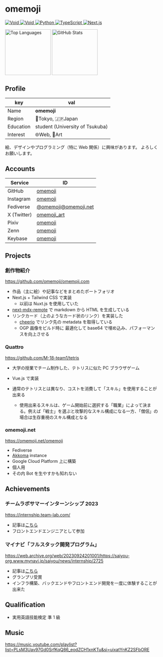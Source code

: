 # omemoji

<p align=left>
<a href="https://voidlinux.org">
<img alt="Void" src="https://img.shields.io/badge/OS-Void%20Linux-478061.svg?logo=voidlinux&logoColor=ffffff&style=flat"/>
</a>
<a href="https://code.visualstudio.com/">
<img alt="Void" src="https://img.shields.io/badge/Editor-VSCode-007ACC.svg?logo=visualstudiocode&logoColor=ffffff&style=flat"/>
</a>
<a href="https://python.org">
<img alt="Python" src="https://img.shields.io/badge/Python-3776AB.svg?logo=python&logoColor=ffffff&style=flat"/>
</a>
<a href="https://typescriptlang.org">
<img alt="TypeScript" src="https://img.shields.io/badge/TypeScript-3178C6.svg?logo=typescript&logoColor=ffffff&style=flat"/>
</a>
<a href="https://nextjs.org">
<img alt="Next.js" src="https://img.shields.io/badge/Next.js-000000.svg?logo=next.js&logoColor=ffffff&style=flat"/>
</a>
</p>

<div align=left>
<img src="https://github-readme-stats.vercel.app/api/top-langs/?username=omemoji&theme=transparent&layout=compact" alt="Top Languages" height="150">
<img src="https://github-readme-stats.vercel.app/api?username=omemoji&theme=transparent&show_icons=true" alt="GitHub Stats" height="150">
</div>

## Profile

| key       | val                             |
| --------- | ------------------------------- |
| Name      | **omemoji**                     |
| Region    | 🗼Tokyo, 🇯🇵Japan                |
| Education | student (University of Tsukuba) |
| Interest  | 🌐Web, 🎨Art                    |

絵、デザインやプログラミング（特に Web 関係）に興味があります。
よろしくお願いします。

## Accounts

| Service     | ID                                                  |
| ----------- | --------------------------------------------------- |
| GitHub      | [omemoji](https://github.com/omemoji)               |
| Instagram   | [omemoji](https://instagram.com/omemoji)            |
| Fediverse   | [@omemoji@omemoji.net](https://omemoji.net/omemoji) |
| X (Twitter) | [omemoji_art](https://twitter.com/omemoji_art)      |
| Pixiv       | [omemoji](https://www.pixiv.net/users/65949346)     |
| Zenn        | [omemoji](https://zenn.dev/omemoji)                 |
| Keybase     | [omemoji](https://keybase.io/omemoji)               |

## Projects

### 創作物紹介

https://github.com/omemoji/omemoji.com

- 作品（主に絵）や記事などをまとめたポートフォリオ
- Next.js + Tailwind CSS で実装
  - 以前は Nuxt.js を使用していた
- [next-mdx-remote](https://github.com/hashicorp/next-mdx-remote) で markdown から HTML を生成している
- リンクカード（上のようなカード状のリンク）を実装した
  - [cheerio](https://github.com/cheeriojs/cheerio) でリンク先の metadata を取得している
  - OGP 画像をビルド時に 最適化して base64 で埋め込み、パフォーマンスを向上させる

### Quattro

https://github.com/M-18-team1/tetris

- 大学の授業でチーム制作した、テトリスに似た PC ブラウザゲーム
- Vue.js で実装
- 通常のテトリスとは異なり、コストを消費して「スキル」を使用することが出来る

  - 使用出来るスキルは、ゲーム開始前に選択する「職業」によって決まる。例えば「戦士」を選ぶと攻撃的なスキル構成になる一方、「僧侶」の場合は生存重視のスキル構成となる

### omemoji.net

https://omemoji.net/omemoji

- Fediverse
- [Akkoma](https://akkoma.social/) instance
- Google Cloud Platform 上に構築
- 個人用
- その内 Bot を生やすかも知れない

## Achievements

### チームラボサマーインターンシップ 2023

https://internship.team-lab.com/

- 記事は[こちら](https://omemoji.com/articles/teamlab/)
- フロントエンドエンジニアとして参加

### マイナビ「フルスタック開発プログラム」

https://web.archive.org/web/20230924201001/https://saiyou-org.www.mynavi.jp/saiyou/news/internship/2725

- 記事は[こちら](https://omemoji.com/articles/mynavi_hackathon/)
- グランプリ受賞
- インフラ構築、バックエンドやフロントエンド開発を一度に体験することが出来た

## Qualification

- 実用英語技能検定 準 1 級

## Music

https://music.youtube.com/playlist?list=PLsM3Uav97Gd0SrfKqQ86_eodZCH1xnKTu&si=uixatYnKZ2SFbORE
